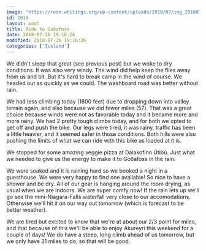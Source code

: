 ```yaml
---
image: "https://rode.whitings.org/wp-content/uploads/2018/07/img_20180726_160507_11.jpg"
id: 1013
layout: post
title: Ride to Goðafoss
date: 2018-07-26 19:16:26
modified: 2018-07-26 19:16:26
categories: ['Iceland']
---
```


We didn't sleep that great (see previous post) but we woke to dry conditions. It was also very windy. The wind did help keep the flies away from us and bit. But it's hard to break camp in the wind of course. We headed out as quickly as we could. The washboard road was better without rain.

We had less climbing today (1800 feet) due to dropping down into valley terrain again, and also because we did fewer miles (57). That was a great choice because winds were not as favorable today and it became more and more rainy. We had 2 pretty tough climbs today, and for both we opted to get off and push the bike. Our legs were tired, it was rainy, traffic has been a little heavier, and it seemed safer in those conditions. Both hills were also pushing the limits of what we can ride with this bike as loaded at it is.

We stopped for some amazing veggie pizza at Dalakofinn Útibú. Just what we needed to give us the energy to make it to Goðafoss in the rain.

We were soaked and it is raining hard so we booked a night in a guesthouse. We were very happy to find one available! So nice to have a shower and be dry. All of our gear is hanging around the room drying, as usual when we are indoors. We are super comfy now! If the rain lets up we'll go see the mini-Niagara-Falls waterfall very close to our accomodations. Otherwise we'll hit it on our way out tomorrow (which is forecast to be better weather).

We are tired but excited to know that we're at about our 2/3 point for miles, and that because of this we'll be able to enjoy Akureyri this weekend for a couple of days! We do have a steep, long climb ahead of us tomorrow, but we only have 31 miles to do, so that will be good.
